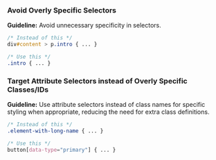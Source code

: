 ### Avoid Overly Specific Selectors

**Guideline:** Avoid unnecessary specificity in selectors.

```css
/* Instead of this */
div#content > p.intro { ... }

/* Use this */
.intro { ... }
```

### Target Attribute Selectors instead of Overly Specific Classes/IDs

**Guideline:** Use attribute selectors instead of class names for specific styling when appropriate, reducing the need for extra class definitions.

```css
/* Instead of this */
.element-with-long-name { ... }

/* Use this */
button[data-type="primary"] { ... }
```


